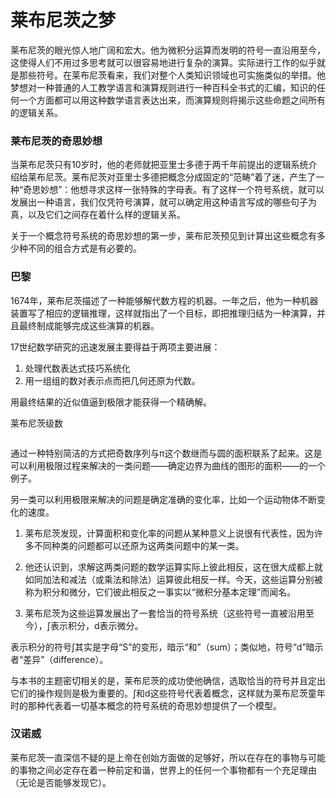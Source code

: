 莱布尼茨之梦
============

莱布尼茨的眼光惊人地广阔和宏大。他为微积分运算而发明的符号一直沿用至今，这使得人们不用过多思考就可以很容易地进行复杂的演算。实际进行工作的似乎就是那些符号。在莱布尼茨看来，我们对整个人类知识领域也可实施类似的举措。他梦想对一种普通的人工教学语言和演算规则进行一种百科全书式的汇编，知识的任何一个方面都可以用这种数学语言表达出来，而演算规则将揭示这些命题之间所有的逻辑关系。

### 莱布尼茨的奇思妙想

当莱布尼茨只有10岁时，他的老师就把亚里士多德于两千年前提出的逻辑系统介绍给莱布尼茨。莱布尼茨对亚里士多德把概念分成固定的“范畴”着了迷，产生了一种“奇思妙想”：他想寻求这样一张特殊的字母表。有了这样一个符号系统，就可以发展出一种语言，我们仅凭符号演算，就可以确定用这种语言写成的哪些句子为真，以及它们之间存在着什么样的逻辑关系。

关于一个概念符号系统的奇思妙想的第一步，莱布尼茨预见到计算出这些概念有多少种不同的组合方式是有必要的。

### 巴黎

1674年，莱布尼茨描述了一种能够解代数方程的机器。一年之后，他为一种机器装置写了相应的逻辑推理，这样就指出了一个目标，即把推理归结为一种演算，并且最终制成能够完成这些演算的机器。

17世纪数学研究的迅速发展主要得益于两项主要进展：

1. 处理代数表达式技巧系统化
2. 用一组组的数对表示点而把几何还原为代数。

用最终结果的近似值逼到极限才能获得一个精确解。

莱布尼茨级数

![]()

通过一种特别简洁的方式把奇数序列与π这个数继而与圆的面积联系了起来。这是可以利用极限过程来解决的一类问题——确定边界为曲线的图形的面积——的一个例子。

另一类可以利用极限来解决的问题是确定准确的变化率，比如一个运动物体不断变化的速度。

1. 莱布尼茨发现，计算面积和变化率的问题从某种意义上说很有代表性，因为许多不同种类的问题都可以还原为这两类问题中的某一类。

2. 他还认识到，求解这两类问题的数学运算实际上彼此相反，这在很大成都上就如同加法和减法（或乘法和除法）运算彼此相反一样。今天，这些运算分别被称为积分和微分，它们彼此相反之一事实以“微积分基本定理”而闻名。

3. 莱布尼茨为这些运算发展出了一套恰当的符号系统（这些符号一直被沿用至今），∫表示积分，d表示微分。

表示积分的符号∫其实是字母“S”的变形，暗示“和”（sum）；类似地，符号“d”暗示者“差异”（difference）。

与本书的主题密切相关的是，莱布尼茨的成功使他确信，选取恰当的符号并且定出它们的操作规则是极为重要的。∫和d这些符号代表着概念，这样就为莱布尼茨童年时的那种代表着一切基本概念的符号系统的奇思妙想提供了一个模型。

### 汉诺威

莱布尼茨一直深信不疑的是上帝在创始方面做的足够好，所以在存在的事物与可能的事物之间必定存在着一种前定和谐，世界上的任何一个事物都有一个充足理由（无论是否能够发现它）。



